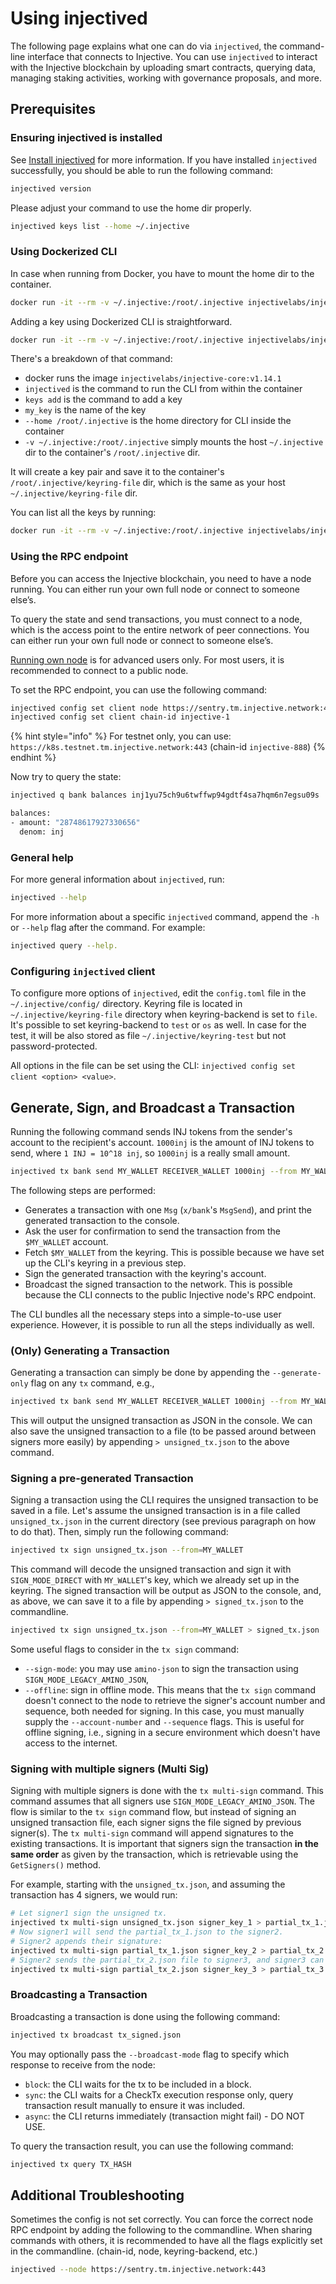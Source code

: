 # Using injectived

The following page explains what one can do via `injectived`, the command-line interface that connects to Injective. You can use `injectived` to interact with the Injective blockchain by uploading smart contracts, querying data, managing staking activities, working with governance proposals, and more.

## Prerequisites

### Ensuring injectived is installed

See [Install injectived](install-injectived.md) for more information. If you have installed `injectived` successfully, you should be able to run the following command:

```bash
injectived version
```

Please adjust your command to use the home dir properly.

```bash
injectived keys list --home ~/.injective
```

### Using Dockerized CLI

In case when running from Docker, you have to mount the home dir to the container.

```bash
docker run -it --rm -v ~/.injective:/root/.injective injectivelabs/injective-core:v1.14.1 injectived keys list --home /root/.injective
```

Adding a key using Dockerized CLI is straightforward.

```bash
docker run -it --rm -v ~/.injective:/root/.injective injectivelabs/injective-core:v1.14.1 injectived keys add my_key --home /root/.injective
```

There's a breakdown of that command:

* docker runs the image `injectivelabs/injective-core:v1.14.1`
* `injectived` is the command to run the CLI from within the container
* `keys add` is the command to add a key
* `my_key` is the name of the key
* `--home /root/.injective` is the home directory for CLI inside the container
* `-v ~/.injective:/root/.injective` simply mounts the host `~/.injective` dir to the container's `/root/.injective` dir.

It will create a key pair and save it to the container's `/root/.injective/keyring-file` dir, which is the same as your host `~/.injective/keyring-file` dir.

You can list all the keys by running:

```bash
docker run -it --rm -v ~/.injective:/root/.injective injectivelabs/injective-core:v1.14.1 injectived keys list --home /root/.injective
```

### Using the RPC endpoint

Before you can access the Injective blockchain, you need to have a node running. You can either run your own full node or connect to someone else’s.

To query the state and send transactions, you must connect to a node, which is the access point to the entire network of peer connections. You can either run your own full node or connect to someone else’s.

[Running own node](../../nodes/getting-started/running-a-node/join-a-network.md) is for advanced users only. For most users, it is recommended to connect to a public node.

To set the RPC endpoint, you can use the following command:

```bash
injectived config set client node https://sentry.tm.injective.network:443
injectived config set client chain-id injective-1
```

{% hint style="info" %}
For testnet only, you can use: `https://k8s.testnet.tm.injective.network:443` (chain-id `injective-888`)
{% endhint %}

Now try to query the state:

```bash
injectived q bank balances inj1yu75ch9u6twffwp94gdtf4sa7hqm6n7egsu09s

balances:
- amount: "28748617927330656"
  denom: inj
```

### General help

For more general information about `injectived`, run:

```bash
injectived --help
```

For more information about a specific `injectived` command, append the `-h` or `--help` flag after the command. For example:

```bash
injectived query --help.
```

### Configuring `injectived` client

To configure more options of `injectived`, edit the `config.toml` file in the `~/.injective/config/` directory. Keyring file is located in `~/.injective/keyring-file` directory when keyring-backend is set to `file`. It's possible to set keyring-backend to `test` or `os` as well. In case for the test, it will be also stored as file `~/.injective/keyring-test` but not password-protected.

All options in the file can be set using the CLI: `injectived config set client <option> <value>`.

## Generate, Sign, and Broadcast a Transaction

Running the following command sends INJ tokens from the sender's account to the recipient's account. `1000inj` is the amount of INJ tokens to send, where `1 INJ = 10^18 inj`, so `1000inj` is a really small amount.

```bash
injectived tx bank send MY_WALLET RECEIVER_WALLET 1000inj --from MY_WALLET
```

The following steps are performed:

* Generates a transaction with one `Msg` (`x/bank`'s `MsgSend`), and print the generated transaction to the console.
* Ask the user for confirmation to send the transaction from the `$MY_WALLET` account.
* Fetch `$MY_WALLET` from the keyring. This is possible because we have set up the CLI's keyring in a previous step.
* Sign the generated transaction with the keyring's account.
* Broadcast the signed transaction to the network. This is possible because the CLI connects to the public Injective node's RPC endpoint.

The CLI bundles all the necessary steps into a simple-to-use user experience. However, it is possible to run all the steps individually as well.

### (Only) Generating a Transaction

Generating a transaction can simply be done by appending the `--generate-only` flag on any `tx` command, e.g.,

```bash
injectived tx bank send MY_WALLET RECEIVER_WALLET 1000inj --from MY_WALLET --generate-only
```

This will output the unsigned transaction as JSON in the console. We can also save the unsigned transaction to a file (to be passed around between signers more easily) by appending `> unsigned_tx.json` to the above command.

### Signing a pre-generated Transaction

Signing a transaction using the CLI requires the unsigned transaction to be saved in a file. Let's assume the unsigned transaction is in a file called `unsigned_tx.json` in the current directory (see previous paragraph on how to do that). Then, simply run the following command:

```bash
injectived tx sign unsigned_tx.json --from=MY_WALLET
```

This command will decode the unsigned transaction and sign it with `SIGN_MODE_DIRECT` with `MY_WALLET`'s key, which we already set up in the keyring. The signed transaction will be output as JSON to the console, and, as above, we can save it to a file by appending `> signed_tx.json` to the commandline.

```bash
injectived tx sign unsigned_tx.json --from=MY_WALLET > signed_tx.json
```

Some useful flags to consider in the `tx sign` command:

* `--sign-mode`: you may use `amino-json` to sign the transaction using `SIGN_MODE_LEGACY_AMINO_JSON`,
* `--offline`: sign in offline mode. This means that the `tx sign` command doesn't connect to the node to retrieve the signer's account number and sequence, both needed for signing. In this case, you must manually supply the `--account-number` and `--sequence` flags. This is useful for offline signing, i.e., signing in a secure environment which doesn't have access to the internet.

### Signing with multiple signers (Multi Sig)

Signing with multiple signers is done with the `tx multi-sign` command. This command assumes that all signers use `SIGN_MODE_LEGACY_AMINO_JSON`. The flow is similar to the `tx sign` command flow, but instead of signing an unsigned transaction file, each signer signs the file signed by previous signer(s). The `tx multi-sign` command will append signatures to the existing transactions. It is important that signers sign the transaction **in the same order** as given by the transaction, which is retrievable using the `GetSigners()` method.

For example, starting with the `unsigned_tx.json`, and assuming the transaction has 4 signers, we would run:

```bash
# Let signer1 sign the unsigned tx.
injectived tx multi-sign unsigned_tx.json signer_key_1 > partial_tx_1.json
# Now signer1 will send the partial_tx_1.json to the signer2.
# Signer2 appends their signature:
injectived tx multi-sign partial_tx_1.json signer_key_2 > partial_tx_2.json
# Signer2 sends the partial_tx_2.json file to signer3, and signer3 can append his signature:
injectived tx multi-sign partial_tx_2.json signer_key_3 > partial_tx_3.json
```

### Broadcasting a Transaction

Broadcasting a transaction is done using the following command:

```bash
injectived tx broadcast tx_signed.json
```

You may optionally pass the `--broadcast-mode` flag to specify which response to receive from the node:

* `block`: the CLI waits for the tx to be included in a block.
* `sync`: the CLI waits for a CheckTx execution response only, query transaction result manually to ensure it was included.
* `async`: the CLI returns immediately (transaction might fail) - DO NOT USE.

To query the transaction result, you can use the following command:

```bash
injectived tx query TX_HASH
```

## Additional Troubleshooting

Sometimes the config is not set correctly. You can force the correct node RPC endpoint by adding the following to the commandline. When sharing commands with others, it is recommended to have all the flags explicitly set in the commandline. (chain-id, node, keyring-backend, etc.)

```bash
injectived --node https://sentry.tm.injective.network:443
```
